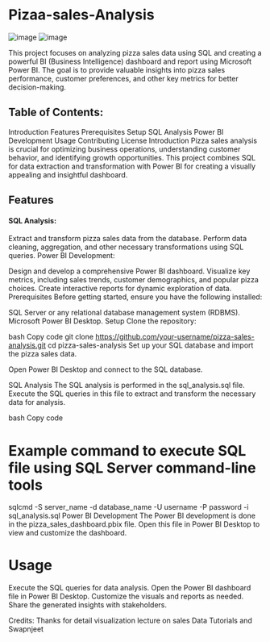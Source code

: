 # Pizaa-sales-Analysis
![image](https://github.com/suryaravula/Pizaa-sales-Analysis/assets/62894191/cdfc0872-d478-44fb-ae97-5b9a724514b2)
![image](https://github.com/suryaravula/Pizaa-sales-Analysis/assets/62894191/b34faecf-d2d9-45a1-a899-333c97b27bb3)

This project focuses on analyzing pizza sales data using SQL and creating a powerful BI (Business Intelligence) dashboard and report using Microsoft Power BI. The goal is to provide valuable insights into pizza sales performance, customer preferences, and other key metrics for better decision-making.

## Table of Contents:

Introduction
Features
Prerequisites
Setup
SQL Analysis
Power BI Development
Usage
Contributing
License
Introduction
Pizza sales analysis is crucial for optimizing business operations, understanding customer behavior, and identifying growth opportunities. This project combines SQL for data extraction and transformation with Power BI for creating a visually appealing and insightful dashboard.

## Features
#### SQL Analysis:

Extract and transform pizza sales data from the database.
Perform data cleaning, aggregation, and other necessary transformations using SQL queries.
Power BI Development:

Design and develop a comprehensive Power BI dashboard.
Visualize key metrics, including sales trends, customer demographics, and popular pizza choices.
Create interactive reports for dynamic exploration of data.
Prerequisites
Before getting started, ensure you have the following installed:

SQL Server or any relational database management system (RDBMS).
Microsoft Power BI Desktop.
Setup
Clone the repository:

bash
Copy code
git clone https://github.com/your-username/pizza-sales-analysis.git
cd pizza-sales-analysis
Set up your SQL database and import the pizza sales data.

Open Power BI Desktop and connect to the SQL database.

SQL Analysis
The SQL analysis is performed in the sql_analysis.sql file. Execute the SQL queries in this file to extract and transform the necessary data for analysis.

bash
Copy code
# Example command to execute SQL file using SQL Server command-line tools
sqlcmd -S server_name -d database_name -U username -P password -i sql_analysis.sql
Power BI Development
The Power BI development is done in the pizza_sales_dashboard.pbix file. Open this file in Power BI Desktop to view and customize the dashboard.

# Usage
Execute the SQL queries for data analysis.
Open the Power BI dashboard file in Power BI Desktop.
Customize the visuals and reports as needed.
Share the generated insights with stakeholders.


  Credits: Thanks for detail visualization lecture on sales Data Tutorials and Swapnjeet 
